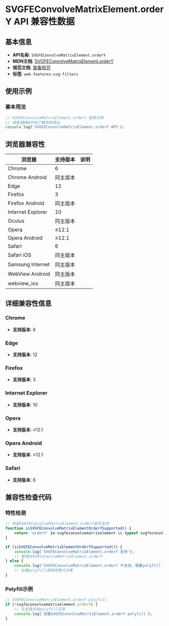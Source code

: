 # SVGFEConvolveMatrixElement.orderY API 兼容性数据

## 基本信息

- **API名称**: `SVGFEConvolveMatrixElement.orderY`
- **MDN文档**: [SVGFEConvolveMatrixElement.orderY](https://developer.mozilla.org/docs/Web/API/SVGFEConvolveMatrixElement/orderY)
- **规范文档**: [查看规范](https://drafts.fxtf.org/filter-effects/#dom-svgfeconvolvematrixelement-ordery)
- **标签**: `web-features:svg-filters`

## 使用示例

### 基本用法

```javascript
// SVGFEConvolveMatrixElement.orderY 使用示例
// 请查阅MDN文档了解具体用法
console.log('SVGFEConvolveMatrixElement.orderY API');
```

## 浏览器兼容性

| 浏览器 | 支持版本 | 说明 |
|--------|----------|------|
| Chrome | 6 |  |
| Chrome Android | 同主版本 |  |
| Edge | 12 |  |
| Firefox | 3 |  |
| Firefox Android | 同主版本 |  |
| Internet Explorer | 10 |  |
| Oculus | 同主版本 |  |
| Opera | ≤12.1 |  |
| Opera Android | ≤12.1 |  |
| Safari | 6 |  |
| Safari iOS | 同主版本 |  |
| Samsung Internet | 同主版本 |  |
| WebView Android | 同主版本 |  |
| webview_ios | 同主版本 |  |

## 详细兼容性信息

### Chrome

- **支持版本**: 6

### Edge

- **支持版本**: 12

### Firefox

- **支持版本**: 3

### Internet Explorer

- **支持版本**: 10

### Opera

- **支持版本**: ≤12.1

### Opera Android

- **支持版本**: ≤12.1

### Safari

- **支持版本**: 6

## 兼容性检查代码

### 特性检测

```javascript
// 检查SVGFEConvolveMatrixElement.orderY是否支持
function isSVGFEConvolveMatrixElementOrderYSupported() {
    return 'orderY' in svgfeconvolvematrixelement && typeof svgfeconvolvematrixelement.orderY === 'function';
}

if (isSVGFEConvolveMatrixElementOrderYSupported()) {
    console.log('SVGFEConvolveMatrixElement.orderY 支持');
    // 使用SVGFEConvolveMatrixElement.orderY
} else {
    console.log('SVGFEConvolveMatrixElement.orderY 不支持，需要polyfill');
    // 加载polyfill或使用替代方案
}
```

### Polyfill示例

```javascript
// SVGFEConvolveMatrixElement.orderY polyfill
if (!svgfeconvolvematrixelement.orderY) {
    // 在这里添加polyfill实现
    console.log('加载SVGFEConvolveMatrixElement.orderY polyfill');
}
```

